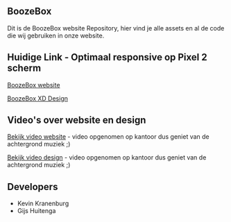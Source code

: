 ## BoozeBox

Dit is de BoozeBox website Repository, hier vind je alle assets en al de code die wij gebruiken in onze website.

## Huidige Link - Optimaal responsive op Pixel 2 scherm

[BoozeBox website](http://25953.hosts2.ma-cloud.nl/bewijzenmap/KID/boozebox/public/index.html)

[BoozeBox XD Design](https://xd.adobe.com/view/dee20c5a-bc62-4bf2-47ca-9fbeebac4492-a8d3/grid)

## Video's over website en design

[Bekijk video website](https://youtu.be/zaQI31gz6PQ) - video opgenomen op kantoor dus geniet van de achtergrond muziek ;)

[Bekijk video design](https://youtu.be/jHPAIKyGQ7Y) - video opgenomen op kantoor dus geniet van de achtergrond muziek ;)

## Developers

- Kevin Kranenburg
- Gijs Huitenga
